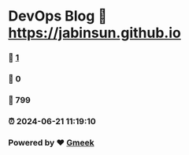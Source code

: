 # DevOps Blog :link: https://jabinsun.github.io 
### :page_facing_up: [1](https://jabinsun.github.io/tag.html) 
### :speech_balloon: 0 
### :hibiscus: 799 
### :alarm_clock: 2024-06-21 11:19:10 
### Powered by :heart: [Gmeek](https://github.com/Meekdai/Gmeek)
